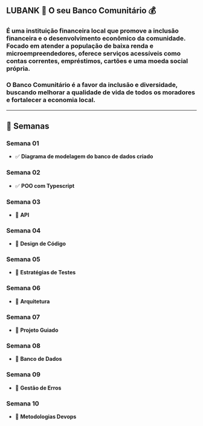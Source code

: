 ## LUBANK 🏦 O seu Banco Comunitário 💰

### É uma instituição financeira local que promove a inclusão financeira e o desenvolvimento econômico da comunidade. Focado em atender a população de baixa renda e microempreendedores, oferece serviços acessíveis como contas correntes, empréstimos, cartões e uma moeda social própria.

### O Banco Comunitário é a favor da inclusão e diversidade, buscando melhorar a qualidade de vida de todos os moradores e fortalecer a economia local.

---

## 📅 Semanas

###  Semana 01
- ✅ **Diagrama de modelagem do banco de dados criado**
###  Semana 02
- ✅ **POO com Typescript**
### Semana 03
- 🔲 **API**
### Semana 04
- 🔲 **Design de Código**
### Semana 05
- 🔲 **Estratégias de Testes**
### Semana 06
- 🔲 **Arquitetura**
### Semana 07
- 🔲 **Projeto Guiado**
### Semana 08
- 🔲 **Banco de Dados**
### Semana 09
- 🔲 **Gestão de Erros**
### Semana 10
- 🔲 **Metodologias Devops**


